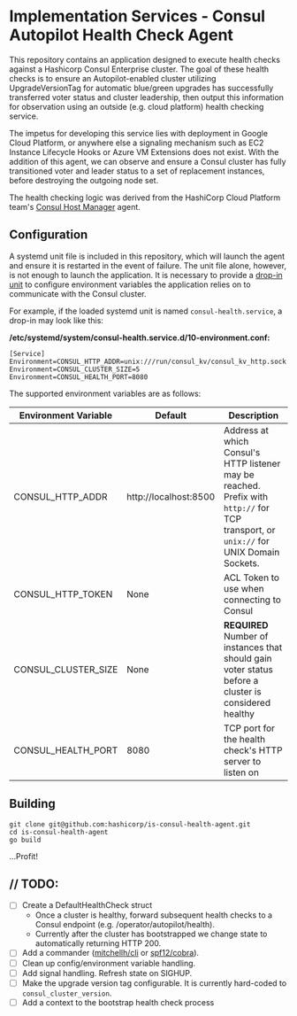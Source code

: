 # Implementation Services - Consul Autopilot Health Check Agent
This repository contains an application designed to execute health checks against a Hashicorp Consul Enterprise cluster. The goal of these health checks is to ensure an Autopilot-enabled cluster utilizing UpgradeVersionTag for automatic blue/green upgrades has successfully transferred voter status and cluster leadership, then output this information for observation using an outside (e.g. cloud platform) health checking service.

The impetus for developing this service lies with deployment in Google Cloud Platform, or anywhere else a signaling mechanism such as EC2 Instance Lifecycle Hooks or Azure VM Extensions does not exist. With the addition of this agent, we can observe and ensure a Consul cluster has fully transitioned voter and leader status to a set of replacement instances, before destroying the outgoing node set.

The health checking logic was derived from the HashiCorp Cloud Platform team's [Consul Host Manager](https://github.com/hashicorp/cloud-consul-host-manager) agent.

## Configuration
A systemd unit file is included in this repository, which will launch the agent and ensure it is restarted in the event of failure. The unit file alone, however, is not enough to launch the application. It is necessary to provide a [drop-in unit](https://coreos.com/os/docs/latest/using-systemd-drop-in-units.html) to configure environment variables the application relies on to communicate with the Consul cluster.

For example, if the loaded systemd unit is named `consul-health.service`, a drop-in may look like this:

**/etc/systemd/system/consul-health.service.d/10-environment.conf:**
```
[Service]
Environment=CONSUL_HTTP_ADDR=unix:///run/consul_kv/consul_kv_http.sock
Environment=CONSUL_CLUSTER_SIZE=5
Environment=CONSUL_HEALTH_PORT=8080
```

The supported environment variables are as follows:

| Environment Variable | Default               | Description                                                                                                                            |
|----------------------|-----------------------|----------------------------------------------------------------------------------------------------------------------------------------|
| CONSUL_HTTP_ADDR     | http://localhost:8500 | Address at which Consul's HTTP listener may be reached. Prefix with `http://` for TCP transport, or `unix://` for UNIX Domain Sockets. |
| CONSUL_HTTP_TOKEN    | None                  | ACL Token to use when connecting to Consul                                                                                             |
| CONSUL_CLUSTER_SIZE  | None                  | **REQUIRED** Number of instances that should gain voter status before a cluster is considered healthy                                  |
| CONSUL_HEALTH_PORT   | 8080                  | TCP port for the health check's HTTP server to listen on                                                                               |

## Building
```
git clone git@github.com:hashicorp/is-consul-health-agent.git
cd is-consul-health-agent
go build
```
...Profit!

## // TODO:
- [ ] Create a DefaultHealthCheck struct
  - Once a cluster is healthy, forward subsequent health checks to a Consul endpoint (e.g. /operator/autopilot/health).
  - Currently after the cluster has bootstrapped we change state to automatically returning HTTP 200.
- [ ] Add a commander ([mitchellh/cli](https://github.com/mitchellh/cli) or [spf12/cobra](https://github.com/spf13/cobra)).
- [ ] Clean up config/environment variable handling.
- [ ] Add signal handling. Refresh state on SIGHUP.
- [ ] Make the upgrade version tag configurable. It is currently hard-coded to `consul_cluster_version`.
- [ ] Add a context to the bootstrap health check process